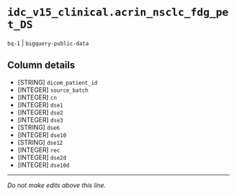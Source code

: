 # `idc_v15_clinical.acrin_nsclc_fdg_pet_DS`
`bq-1` | `bigquery-public-data`

## Column details
* [STRING]    `dicom_patient_id`
* [INTEGER]   `source_batch`
* [INTEGER]   `cn`
* [INTEGER]   `dse1`
* [INTEGER]   `dse2`
* [INTEGER]   `dse3`
* [STRING]    `dse6`
* [INTEGER]   `dse10`
* [STRING]    `dse12`
* [INTEGER]   `rec`
* [INTEGER]   `dse2d`
* [INTEGER]   `dse10d`

-------------------------------------------------------------------------------
*Do not make edits above this line.*
